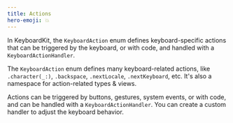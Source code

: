 ```yaml
---
title: Actions
hero-emoji: 💥
---
```


In KeyboardKit, the ``KeyboardAction`` enum defines keyboard-specific actions that can be triggered by the keyboard, or with code, and handled with a ``KeyboardActionHandler``.

The ``KeyboardAction`` enum defines many keyboard-related actions, like ``.character(_:)``, ``.backspace``, ``.nextLocale``, ``.nextKeyboard``, etc. It's also a namespace for action-related types & views.

Actions can be triggered by buttons, gestures, system events, or with code, and can be handled with a ``KeyboardActionHandler``. You can create a custom handler to adjust the keyboard behavior.


[Pro]: /pro
